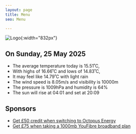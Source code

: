 ```yaml
---
layout: page
title: Menu
seo: Menu

---
```


![Logo](/images/logo.jpg){:width="832px"}

<!-- weather_marker starts -->
## On Sunday, 25 May 2025

- The average temperature today is 15.51˚C,
- With highs of 16.66˚C and lows of 14.83˚C,
- It may feel like 14.79˚C with light rain
- The wind speed is 8.05m/s and visibility is 10000m
- The pressure is 1009hPa and humidity is 64%
- The sun will rise at 04:01 and set at 20:09

<!-- weather_marker ends -->

## Sponsors

- [Get £50 credit when switching to Octopus Energy](https://bit.ly/3oD1nnS)
- [Get £75 when taking a 1000mb YouFibre broadband plan](https://aklam.io/91zWhU?)
